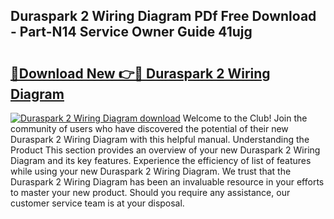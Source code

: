 ## Duraspark 2 Wiring Diagram PDf Free Download - Part-N14 Service Owner Guide 41ujg

# <h2><a href="http://dfjhmx.blite.top/?on=Duraspark+2+Wiring+Diagram">🔗Download New 👉🔴 Duraspark 2 Wiring Diagram</a></h2>

[![Duraspark 2 Wiring Diagram download](https://i.imgur.com/lujVjoI.png)](http://dfjhmx.blite.top/?on=Duraspark+2+Wiring+Diagram)
Welcome to the Club! Join the community of users who have discovered the potential of their new Duraspark 2 Wiring Diagram with this helpful manual. Understanding the Product This section provides an overview of your new Duraspark 2 Wiring Diagram and its key features. Experience the efficiency of list of features while using your new Duraspark 2 Wiring Diagram. We trust that the Duraspark 2 Wiring Diagram has been an invaluable resource in your efforts to master your new product. Should you require any assistance, our customer service team is at your disposal.
